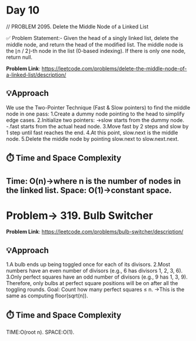 # Day 10
// PROBLEM 2095. Delete the Middle Node of a Linked List


✅ Problem Statement:-
Given the head of a singly linked list, delete the middle node, and return the head of the modified list.
The middle node is the ⌊n / 2⌋-th node in the list (0-based indexing). If there is only one node, return null.

**Problem Link**: https://leetcode.com/problems/delete-the-middle-node-of-a-linked-list/description/

## 💡Approach
We use the Two-Pointer Technique (Fast & Slow pointers) to find the middle node in one pass:
1.Create a dummy node pointing to the head to simplify edge cases.
2.Initialize two pointers:
->slow starts from the dummy node.
-.fast starts from the actual head node.
3.Move fast by 2 steps and slow by 1 step until fast reaches the end.
4.At this point, slow.next is the middle node.
5.Delete the middle node by pointing slow.next to slow.next.next.

## ⏱️ Time and Space Complexity
Time: O(n)->where n is the number of nodes in the linked list.
Space: O(1)->constant space.
--------------------------------------------------------------------------------------------------------------------------------------------------------------------------------------

# Problem-> 319. Bulb Switcher

**Problem Link**: https://leetcode.com/problems/bulb-switcher/description/


## 💡Approach
1.A bulb ends up being toggled once for each of its divisors.
2.Most numbers have an even number of divisors (e.g., 6 has divisors 1, 2, 3, 6).
3.Only perfect squares have an odd number of divisors (e.g., 9 has 1, 3, 9).
Therefore, only bulbs at perfect square positions will be on after all the toggling rounds.
Goal:
Count how many perfect squares ≤ n.
->This is the same as computing floor(sqrt(n)).

## ⏱️ Time and Space Complexity
TIME:O(root n).
SPACE:O(1).
